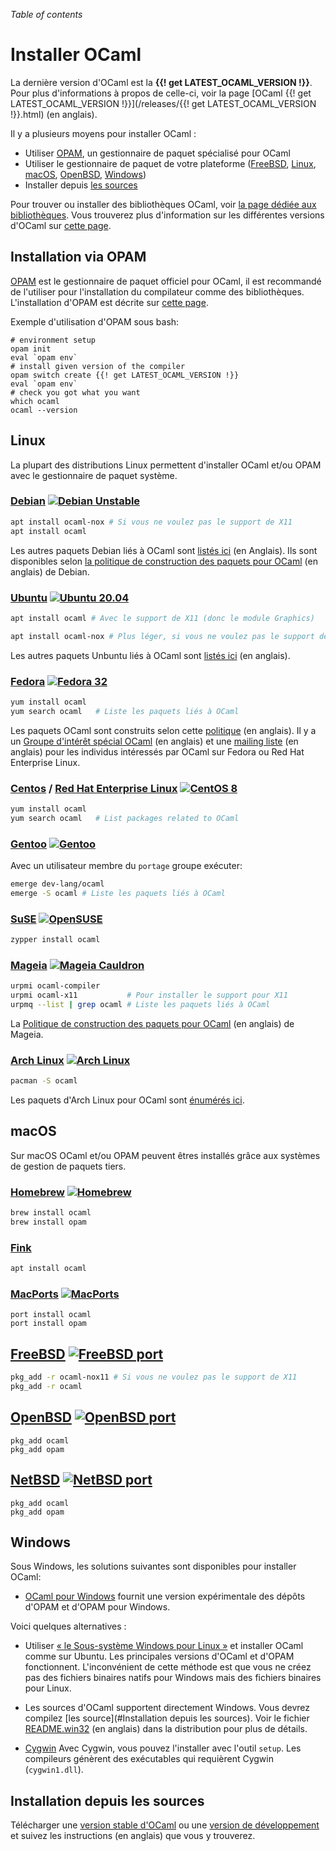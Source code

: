 <!-- ((! set title Installer OCaml !)) ((! set documentation !)) -->

*Table of contents*

# Installer OCaml

La dernière version d'OCaml est la **{{! get LATEST_OCAML_VERSION !}}**.
Pour plus d'informations à propos de celle-ci, voir la page
[OCaml {{! get LATEST_OCAML_VERSION !}}](/releases/{{! get LATEST_OCAML_VERSION !}}.html) (en anglais).


Il y a plusieurs moyens pour installer OCaml :

* Utiliser [OPAM](#Installation-via-OPAM), un gestionnaire de paquet spécialisé pour OCaml
* Utiliser le gestionnaire de paquet de votre plateforme ([FreeBSD](#FreeBSD),
  [Linux](#Linux), [macOS](#macOS), [OpenBSD](#OpenBSD), [Windows](#Windows))
* Installer depuis [les sources](#Installation-depuis-les-sources)

Pour trouver ou installer des bibliothèques OCaml, voir [la page
dédiée aux bibliothèques](/learn/libraries.html). Vous trouverez plus
d'information sur les différentes versions d'OCaml sur [cette
page](/releases/).


## Installation via OPAM

[OPAM](http://opam.ocaml.org/) est le gestionnaire de paquet officiel
pour OCaml, il est recommandé de l'utiliser pour l'installation du
compilateur comme des bibliothèques. L'installation d'OPAM est décrite
sur [cette page](https://opam.ocaml.org/doc/Install.html).

Exemple d'utilisation d'OPAM sous bash:
```
# environment setup
opam init
eval `opam env`
# install given version of the compiler
opam switch create {{! get LATEST_OCAML_VERSION !}}
eval `opam env`
# check you got what you want
which ocaml
ocaml --version
```

## Linux

La plupart des distributions Linux permettent d'installer OCaml et/ou OPAM avec le gestionnaire de paquet système.

### [Debian](https://www.debian.org/index.fr.html) [![Debian Unstable](https://repology.org/badge/version-only-for-repo/debian_unstable/ocaml.svg)](https://repology.org/metapackage/ocaml)

```bash
apt install ocaml-nox # Si vous ne voulez pas le support de X11
apt install ocaml
```
Les autres paquets Debian liés à OCaml sont
[listés ici](http://packages.debian.org/search?keywords=ocaml&searchon=all&suite=testing&section=all) (en Anglais).
Ils sont disponibles selon
[la politique de construction des paquets pour OCaml](http://pkg-ocaml-maint.alioth.debian.org/ocaml_packaging_policy.html/index.html) (en anglais) de Debian.

### [Ubuntu](https://www.ubuntu.com/) [![Ubuntu 20.04](https://repology.org/badge/version-only-for-repo/ubuntu_20_04/ocaml.svg)](https://repology.org/metapackage/ocaml)

```bash
apt install ocaml # Avec le support de X11 (donc le module Graphics)

apt install ocaml-nox # Plus léger, si vous ne voulez pas le support de X11
```

Les autres paquets Unbuntu liés à OCaml sont
[listés ici](http://packages.ubuntu.com/search?keywords=ocaml) (en anglais).

### [Fedora](https://getfedora.org/) [![Fedora 32](https://repology.org/badge/version-only-for-repo/fedora_32/ocaml.svg)](https://repology.org/metapackage/ocaml)

```bash
yum install ocaml
yum search ocaml   # Liste les paquets liés à OCaml
```

Les paquets OCaml sont construits selon cette
[politique](http://fedoraproject.org/wiki/Packaging/OCaml) (en anglais).
Il y a un
[Groupe d'intérêt spécial OCaml](http://fedoraproject.org/wiki/SIGs/OCaml) (en anglais)
et une
[mailing liste](https://lists.fedoraproject.org/archives/list/ocaml-devel@lists.fedoraproject.org/) (en anglais)
pour les individus intéressés par OCaml sur Fedora ou Red Hat Enterprise Linux.

### [Centos](https://www.centos.org/) / [Red Hat Enterprise Linux](http://www.redhat.com/en/technologies/linux-platforms/enterprise-linux) [![CentOS 8](https://repology.org/badge/version-only-for-repo/centos_8/ocaml.svg)](https://repology.org/metapackage/ocaml)

```bash
yum install ocaml
yum search ocaml   # List packages related to OCaml
```

### [Gentoo](https://www.gentoo.org/) [![Gentoo](https://repology.org/badge/version-only-for-repo/gentoo/ocaml.svg)](https://repology.org/metapackage/ocaml)

Avec un utilisateur membre du `portage` groupe exécuter:

```bash
emerge dev-lang/ocaml
emerge -S ocaml # Liste les paquets liés à OCaml
```

### [SuSE](https://www.suse.com/) [![OpenSUSE](https://repology.org/badge/version-only-for-repo/opensuse_tumbleweed/ocaml.svg)](https://repology.org/metapackage/ocaml)

```bash
zypper install ocaml
```

### [Mageia](https://www.mageia.org/) [![Mageia Cauldron](https://repology.org/badge/version-only-for-repo/mageia_cauldron/ocaml.svg)](https://repology.org/metapackage/ocaml)

```bash
urpmi ocaml-compiler
urpmi ocaml-x11           # Pour installer le support pour X11
urpmq --list | grep ocaml # Liste les paquets liés à OCaml
```

La  [Politique de construction des paquets pour OCaml](https://wiki.mageia.org/en/OCaml_policy) (en anglais) de Mageia.

### [Arch Linux](http://www.archlinux.org/) [![Arch Linux](https://repology.org/badge/version-only-for-repo/arch/ocaml.svg)](https://repology.org/metapackage/ocaml)

```bash
pacman -S ocaml
```

Les paquets d'Arch Linux pour OCaml sont
[énumérés ici](https://www.archlinux.org/packages/?q=ocaml).

## macOS

Sur macOS OCaml et/ou OPAM peuvent êtres installés grâce aux systèmes de gestion de paquets tiers.

### [Homebrew](http://brew.sh/) [![Homebrew](https://repology.org/badge/version-only-for-repo/homebrew/ocaml.svg)](https://repology.org/metapackage/ocaml)

```bash
brew install ocaml
brew install opam
```

###  [Fink](http://fink.sourceforge.net/)

```bash
apt install ocaml
```

### [MacPorts](http://www.macports.org/) [![MacPorts](https://repology.org/badge/version-only-for-repo/macports/ocaml.svg)](https://repology.org/metapackage/ocaml)

```
port install ocaml
port install opam
```

## [FreeBSD](https://www.freebsd.org/) [![FreeBSD port](https://repology.org/badge/version-only-for-repo/freebsd/ocaml.svg)](https://repology.org/metapackage/ocaml)

```bash
pkg_add -r ocaml-nox11 # Si vous ne voulez pas le support de X11
pkg_add -r ocaml
```

## [OpenBSD](https://www.openbsd.org/) [![OpenBSD port](https://repology.org/badge/version-only-for-repo/openbsd/ocaml.svg)](https://repology.org/metapackage/ocaml)

```
pkg_add ocaml
pkg_add opam
```

## [NetBSD](https://www.netbsd.org/) [![NetBSD port](https://repology.org/badge/version-only-for-repo/pkgsrc_current/ocaml.svg)](https://repology.org/metapackage/ocaml)

```
pkg_add ocaml
pkg_add opam
```

## Windows

Sous Windows, les solutions suivantes sont disponibles pour installer OCaml:

* [OCaml pour Windows](https://fdopen.github.io/opam-repository-mingw/)
  fournit une version expérimentale des dépôts d'OPAM et d'OPAM pour Windows.

Voici quelques alternatives :

* Utiliser [« le Sous-système Windows pour Linux »](https://docs.microsoft.com/fr-fr/windows/wsl/about) et installer OCaml comme sur Ubuntu.
  Les principales versions d'OCaml et d'OPAM fonctionnent.
  L'inconvénient de cette méthode est que vous ne créez pas des fichiers
  binaires natifs pour Windows mais des fichiers binaires pour Linux.

* Les sources d'OCaml supportent directement Windows. Vous devrez compilez
  [les source](#Installation depuis les sources). Voir le fichier
  [README.win32](https://github.com/ocaml/ocaml/blob/trunk/README.win32.adoc) (en anglais)
  dans la distribution pour plus de détails.

* [Cygwin](http://cygwin.com/) Avec Cygwin, vous pouvez l'installer avec l'outil `setup`.
   Les compileurs génèrent des exécutables qui requièrent Cygwin (`cygwin1.dll`).


## Installation depuis les sources

Télécharger une [version stable d'OCaml](/releases/) ou une
[version de développement](https://github.com/ocaml/ocaml) et suivez les instructions (en anglais) que vous y trouverez.



